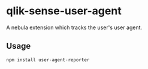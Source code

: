 # qlik-sense-user-agent

A nebula extension which tracks the user's user agent.

## Usage

```js
npm install user-agent-reporter
```
